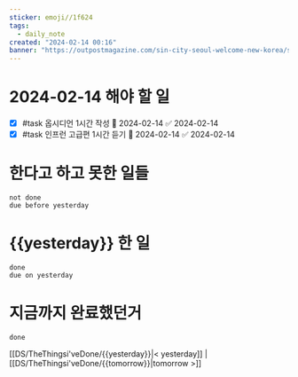 ```yaml
---
sticker: emoji//1f624
tags:
  - daily_note
created: "2024-02-14 00:16"
banner: "https://outpostmagazine.com/sin-city-seoul-welcome-new-korea/seoul-skyline-photo/"
---
```


# 2024-02-14 해야 할 일

- [x] #task 옵시디언 1시간 작성 📅 2024-02-14 ✅ 2024-02-14
- [x] #task 인프런 고급편 1시간 듣기 📅 2024-02-14 ✅ 2024-02-14

# 한다고 하고 못한 일들
```tasks
not done
due before yesterday
```
# {{yesterday}} 한 일
```tasks
done
due on yesterday
```
# 지금까지 완료했던거 
```tasks
done
```
[[DS/TheThingsi'veDone/{{yesterday}}|< yesterday]] | [[DS/TheThingsi'veDone/{{tomorrow}}|tomorrow >]]